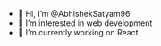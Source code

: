 - 👋 Hi, I’m @AbhishekSatyam96
- 👀 I’m interested in web development
- 🌱 I’m currently working on React.
<!--
- 💞️ I’m looking to collaborate on ...
- 📫 How to reach me ...
-->
<!---
AbhishekSatyam96/AbhishekSatyam96 is a ✨ special ✨ repository because its `README.md` (this file) appears on your GitHub profile.
You can click the Preview link to take a look at your changes.
--->
